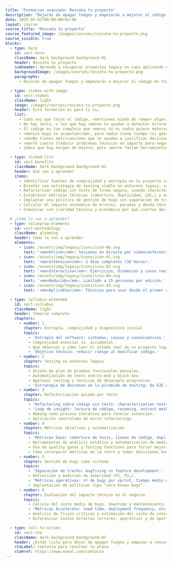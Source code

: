 ```yaml
---
title: "Formacion avanzada: Rescata tu proyecto"
description: "Dejarás de apagar fuegos y empezarás a mejorar el código de forma segura, paso a paso, con métricas objetivas y decisiones basadas en datos reales."
date: 2025-05-01T00:00:00+02:00
layout: course
course_title: "Rescata tu proyecto"
course_featured_image: /images/courses/rescata-tu-proyecto.png
course_visible: true
blocks:
  - type: hero
    id: sect-hero
    className: dark background background-01
    header: Rescata tu proyecto
    subheader: Aprende a recuperar proyectos legacy en caos aplicando una estrategia de testing, refactorización y gestión de deuda técnica.
    backgroundImage: /images/courses/rescata-tu-proyecto.png
    paragraphs:
      - Dejarás de apagar fuegos y empezarás a mejorar el código de forma segura, paso a paso, con métricas objetivas y decisiones basadas en datos reales.

  - type: stakes-with-image
    id: sect-stakes
    className: light
    image: /images/courses/rescata-tu-proyecto.png
    header: Esta formación es para ti si…
    list:
      - Cada vez que tocas el código, <em>tienes miedo de romper algo</em>.
      - No hay tests, o los que hay <em>no te ayudan a detectar errores reales</em>.
      - El código es tan complejo que <em>ni tú ni nadie quiere meterse ahí</em>.
      - <em>Los bugs se acumulan</em>, pero nadie tiene tiempo (ni ganas) de resolverlos.
      - <em>No tienes métricas</em> que te ayuden a justificar decisiones técnicas.
      - <em>Te cuesta traducir problemas técnicos en impacto para negocio</em>.
      - Sabes que hay margen de mejora, pero <em>te faltan herramientas y apoyo para empezar.</em>

  - type: ticked-list
    id: sect-benefits
    className: dark background background-03
    header: Qué vas a aprender
    items:
      - Identificar fuentes de complejidad y entropía en tu proyecto con criterios técnicos claros.
      - Diseñar una estrategia de testing viable en entornos legacy, combinando tests manuales, end-to-end y approval testing.
      - Refactorizar código sin tests de forma segura, usando characterization tests y refactoring incremental.
      - Establecer métricas técnicas (cobertura, duplicidad, LOC…) y automatizar su recogida para tomar decisiones basadas en datos.
      - Implantar una política de gestión de bugs con separación de tracks, prioridades claras y métricas operativas.
      - Calcular el impacto económico de errores, paradas y deuda técnica en términos de costes reales y oportunidad.
      - Comunicar con claridad técnica y económica por qué ciertas decisiones son necesarias para la sostenibilidad del proyecto.

  # ¿Cómo lo vas a aprender?
  - type: valueprop-elements
    id: sect-methodology
    className: gloaming
    header: Cómo lo vas a aprender
    elements:
      - icon: /assets/img/legacy/icons/icon-06.svg
        text: '<em>Online</em>: Sesiones en directo por videoconferencia.'
      - icon: /assets/img/legacy/icons/icon-01.svg
        text: '<em>Intensivo</em>: 2 días completos (16 horas).'
      - icon: /assets/img/legacy/icons/icon-02.svg
        text: '<em>Interactivo</em>: Ejercicios, dinámicas y casos reales.'
      - icon: /assets/img/legacy/icons/icon-04.svg
        text: '<em>Reducido</em>: Limitado a 15 personas por edición.'
      - icon: /assets/img/legacy/icons/icon-03.svg
        text: '<em>Aplicable</em>: Técnicas para usar desde el primer día.'

  - type: syllabus-extended
    id: sect-syllabus
    className: light
    header: Temario completo
    chapters:
      - number: 1
        chapter: Entropía, complejidad y diagnóstico inicial
        topics:
          - 'Entropía del software: síntomas, causas y consecuencias.'
          - Complejidad esencial vs. accidental.
          - Qué observar y cómo leer el estado real de un proyecto legacy.
          - 'Objetivo técnico: reducir riesgo al modificar código.'
      - number: 2
        chapter: Testing en entornos legacy
        topics:
          - Diseño de plan de pruebas funcionales manuales.
          - Automatización de tests end-to-end y black-box.
          - Approval testing y técnicas de desacoplo progresivo.
          - 'Estrategia de descenso en la pirámide de testing: de E2E a unitarios.'
      - number: 3
        chapter: Refactorización guiada por tests
        topics:
          - 'Refactoring sobre código sin tests: characterization tests y golden masters.'
          - 'Loop de insight: lectura de código, renaming, extract method, comentarios.'
          - Naming como proceso iterativo para revelar intención.
          - Aplicación controlada de micro-refactorings.
      - number: 4
        chapter: Métricas objetivas y automatización
        topics:
          - 'Métricas base: cobertura de tests, líneas de código, duplicidad, indentación.'
          - Herramientas de análisis estático y automatización de mediciones.
          - Uso de quality gates y forcing functions para forzar mejoras.
          - Cómo incorporar métricas en la retro y tomar decisiones basadas en datos.
      - number: 5
        chapter: Gestión de bugs como sistema
        topics:
          - 'Separación de tracks: bugfixing vs feature development.'
          - Definición y medición de severidad (P1, P2…).
          - 'Métricas operativas: nº de bugs por sprint, tiempo medio de resolución.'
          - Implantación de políticas tipo “zero known bugs”.
      - number: 6
        chapter: Evaluación del impacto técnico en el negocio
        topics:
          - Cálculo del coste medio de bugs, downtime y mantenimiento.
          - 'Métricas Accelerate: lead time, deployment frequency, etc.'
          - Análisis de flujos críticos y estimación del coste de interrupción.
          - Diferenciar costes directos (errores, operativa) y de oportunidad (features no entregadas).

  - type: call-to-action
    id: sect-cta
    className: dark background background-07
    header: ¿Estás listo para dejar de apagar fuegos y empezar a rescatar tu proyecto con datos, estrategia y confianza?
    ctaLabel: Contacta para reservar tu plaza
    ctaHref: https://www.exeal.com/contacto
---
```

